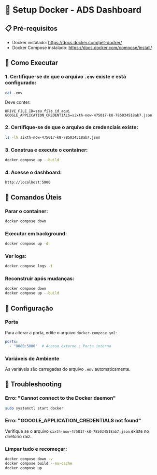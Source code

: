 # 🐳 Setup Docker - ADS Dashboard

## 📋 Pré-requisitos

- Docker instalado: https://docs.docker.com/get-docker/
- Docker Compose instalado: https://docs.docker.com/compose/install/

## 🚀 Como Executar

### 1. Certifique-se de que o arquivo `.env` existe e está configurado:

```bash
cat .env
```

Deve conter:
```
DRIVE_FILE_ID=seu_file_id_aqui
GOOGLE_APPLICATION_CREDENTIALS=sixth-now-475017-k8-785034518ab7.json
```

### 2. Certifique-se de que o arquivo de credenciais existe:

```bash
ls -lh sixth-now-475017-k8-785034518ab7.json
```

### 3. Construa e execute o container:

```bash
docker compose up --build
```

### 4. Acesse o dashboard:

```
http://localhost:5000
```

## 📝 Comandos Úteis

### Parar o container:
```bash
docker compose down
```

### Executar em background:
```bash
docker compose up -d
```

### Ver logs:
```bash
docker compose logs -f
```

### Reconstruir após mudanças:
```bash
docker compose down
docker compose up --build
```

## 🔧 Configuração

### Porta
Para alterar a porta, edite o arquivo `docker-compose.yml`:
```yaml
ports:
  - "8080:5000"  # Acesso externo : Porta interna
```

### Variáveis de Ambiente
As variáveis são carregadas do arquivo `.env` automaticamente.

## 🐛 Troubleshooting

### Erro: "Cannot connect to the Docker daemon"
```bash
sudo systemctl start docker
```

### Erro: "GOOGLE_APPLICATION_CREDENTIALS not found"
Verifique se o arquivo `sixth-now-475017-k8-785034518ab7.json` existe no diretório raiz.

### Limpar tudo e recomeçar:
```bash
docker compose down -v
docker compose build --no-cache
docker compose up
```

